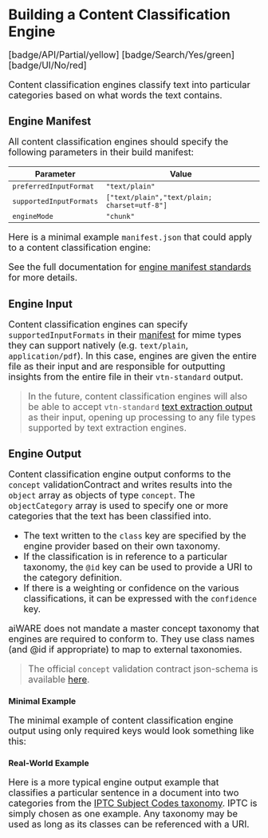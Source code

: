 # Building a Content Classification Engine

[badge/API/Partial/yellow]
[badge/Search/Yes/green]
[badge/UI/No/red]

Content classification engines classify text into particular categories based on what words the text contains.

## Engine Manifest

All content classification engines should specify the following parameters in their build manifest:

| Parameter | Value |
| --------- | ----- |
| `preferredInputFormat` | `"text/plain"` |
| `supportedInputFormats` | `["text/plain","text/plain; charset=utf-8"]` |
| `engineMode` | `"chunk"` |

Here is a minimal example `manifest.json` that could apply to a content classification engine:

[](manifest.example.json ':include :type=code json')

See the full documentation for [engine manifest standards](/developer/engines/standards/engine-manifest/) for more details.

## Engine Input

Content classification engines can specify `supportedInputFormats` in their [manifest](/developer/engines/standards/engine-manifest/) for mime types they can support natively (e.g. `text/plain`, `application/pdf`).
In this case, engines are given the entire file as their input and are responsible for outputting insights from the entire file in their `vtn-standard` output.

> In the future, content classification engines will also be able to accept `vtn-standard` [text extraction output](/developer/engines/cognitive/text/text-extraction/?id=engine-output) as their input, opening up processing to any file types supported by text extraction engines.

## Engine Output

Content classification engine output conforms to the `concept` validationContract and writes results into the `object` array as objects of type `concept`.
The `objectCategory` array is used to specify one or more categories that the text has been classified into.

- The text written to the `class` key are specified by the engine provider based on their own taxonomy.
- If the classification is in reference to a particular taxonomy, the `@id` key can be used to provide a URI to the category definition.
- If there is a weighting or confidence on the various classifications, it can be expressed with the `confidence` key.

aiWARE does not mandate a master concept taxonomy that engines are required to conform to.
They use class names (and @id if appropriate) to map to external taxonomies.

> The official `concept` validation contract json-schema is available
[here](/schemas/vtn-standard/concept/concept.json ':ignore').

### Minimal Example

The minimal example of content classification engine output using only required keys would look something like this:

[](../../../../../../schemas/vtn-standard/concept/examples/simple.json ':include :type=code json')

### Real-World Example

Here is a more typical engine output example that classifies a particular sentence in a document into two categories from the [IPTC Subject Codes taxonomy](https://iptc.org/standards/subject-codes/).
IPTC is simply chosen as one example.
Any taxonomy may be used as long as its classes can be referenced with a URI.

[](../../../../../../schemas/vtn-standard/concept/examples/real-world.json ':include :type=code json')

<style>
     p, ul, ol, li { font-size: 18px !important;}
</style>
